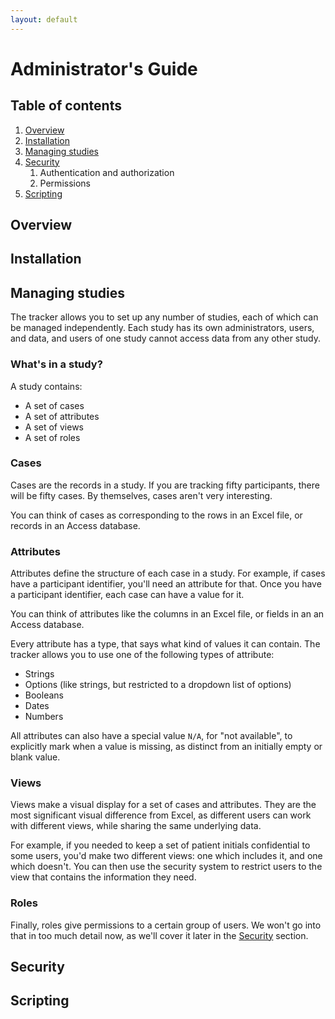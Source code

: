 ```yaml
---
layout: default
---
```


# Administrator's Guide

## Table of contents

1. [Overview](#overview)
2. [Installation](#installation)
2. [Managing studies](#studies)
3. [Security](#security)
    1. Authentication and authorization
    2. Permissions
4. [Scripting](#scripting)


## <a name="overview"></a> Overview

## <a name="installation"></a> Installation

## <a name="studies"></a> Managing studies

The tracker allows you to set up any number of studies, each of which can be
managed independently. Each study has its own administrators, users, and data,
and users of one study cannot access data from any other study.

### What's in a study?

A study contains:

* A set of cases
* A set of attributes
* A set of views
* A set of roles

### Cases

Cases are the records in a study. If you are tracking fifty participants,
there will be fifty cases. By themselves, cases aren't very interesting.

You can think of cases as corresponding to the rows in an Excel file, or
records in an Access database.

### Attributes

Attributes define the structure of each case in a study. For example, if cases
have a participant identifier, you'll need an attribute for that. Once you have
a participant identifier, each case can have a value for it.

You can think of attributes like the columns in an Excel file, or fields in an
an Access database.

Every attribute has a type, that says what kind of values it can contain.
The tracker allows you to use one of the following types of attribute:

* Strings
* Options (like strings, but restricted to a dropdown list of options)
* Booleans
* Dates
* Numbers

All attributes can also have a special value `N/A`, for "not available", to
explicitly mark when a value is missing, as distinct from an initially empty
or blank value.

### Views

Views make a visual display for a set of cases and attributes. They are the
most significant visual difference from Excel, as different users can work
with different views, while sharing the same underlying data.

For example, if you needed to keep a set of patient initials confidential to
some users, you'd make two different views: one which includes it, and one
which doesn't. You can then use the security system to restrict users to
the view that contains the information they need.

### Roles

Finally, roles give permissions to a certain group of users. We won't go into
that in too much detail now, as we'll cover it later in the [Security](#security)
section. 

## <a name="security"></a> Security

## <a name="scripting"></a> Scripting

